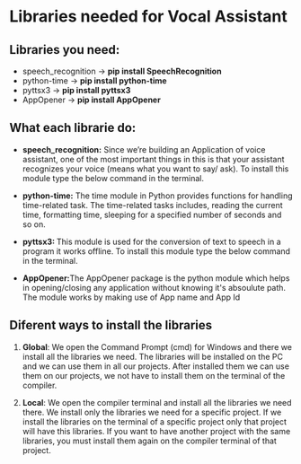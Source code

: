 # Libraries needed for Vocal Assistant

## Libraries you need:
- speech_recognition -> <b>pip install SpeechRecognition</b>
- python-time -> <b>pip install python-time</b>
- pyttsx3 -> <b>pip install pyttsx3</b>
- AppOpener -> <b>pip install AppOpener</b>


## What each librarie do:
- <b>speech_recognition:</b> Since we’re building an Application of voice assistant, one of the most important things in this is that your assistant recognizes your voice (means what you want to say/ ask). To install this module type the below command in the terminal.

- <b>python-time:</b> The time module in Python provides functions for handling time-related task. The time-related tasks includes, reading the current time, formatting time, sleeping for a specified number of seconds and so on. 

- <b>pyttsx3: </b>This module is used for the conversion of text to speech in a program it works offline. To install this module type the below command in the terminal.

- <b>AppOpener:</b>The AppOpener package is the python module which helps in opening/closing any application without knowing it's absoulute path. The module works by making use of App name and App Id


## Diferent ways to install the libraries
1. <b>Global</b>: We open the Command Prompt (cmd) for Windows and there we install all the libraries we need. The libraries will be installed on the PC and we can use them in all our projects. After installed them we can use them on our projects, we not have to install them on the terminal of the compiler.

2. <b>Local</b>: We open the compiler terminal and install all the libraries we need there. We install only the libraries we need for a specific project. If we install the libraries on the terminal of a specific project only that project will have this libraries. If you want to have another project with the same libraries, you must install them again on the compiler terminal of that project.
